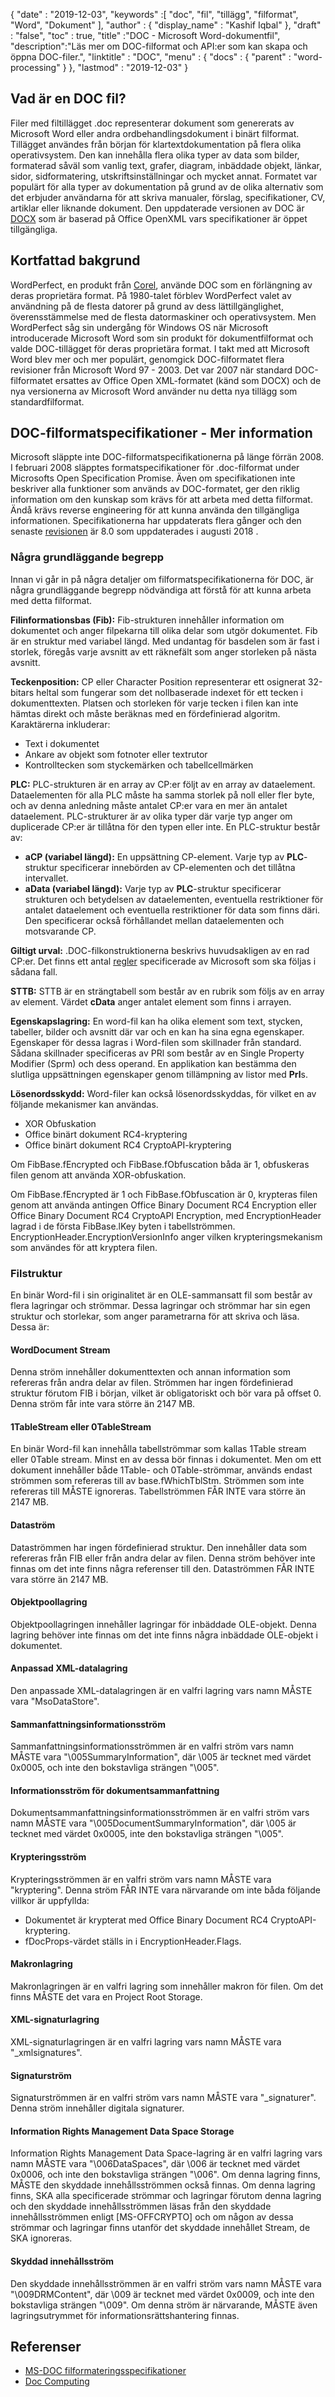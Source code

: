 {
  "date" : "2019-12-03",
  "keywords" :[ "doc", "fil", "tillägg", "filformat", "Word", "Dokument" ],
  "author" : {
    "display_name" : "Kashif Iqbal"
},
  "draft" : "false",
  "toc" : true,
  "title" :"DOC - Microsoft Word-dokumentfil",
  "description":"Läs mer om DOC-filformat och API:er som kan skapa och öppna DOC-filer.",
  "linktitle" : "DOC",
  "menu" : {
    "docs" : {
      "parent" : "word-processing"
}
},
  "lastmod" : "2019-12-03"
}

## Vad är en DOC fil?

Filer med filtillägget .doc representerar dokument som genererats av Microsoft Word eller andra ordbehandlingsdokument i binärt filformat. Tillägget användes från början för klartextdokumentation på flera olika operativsystem. Den kan innehålla flera olika typer av data som bilder, formaterad såväl som vanlig text, grafer, diagram, inbäddade objekt, länkar, sidor, sidformatering, utskriftsinställningar och mycket annat. Formatet var populärt för alla typer av dokumentation på grund av de olika alternativ som det erbjuder användarna för att skriva manualer, förslag, specifikationer, CV, artiklar eller liknande dokument. Den uppdaterade versionen av DOC är [DOCX](/sv/word-processing/docx/) som är baserad på Office OpenXML vars specifikationer är öppet tillgängliga.

## Kortfattad bakgrund ##

WordPerfect, en produkt från [Corel](https://www.corel.com/en/), använde DOC som en förlängning av deras proprietära format. På 1980-talet förblev WordPerfect valet av användning på de flesta datorer på grund av dess lättillgänglighet, överensstämmelse med de flesta datormaskiner och operativsystem. Men WordPerfect såg sin undergång för Windows OS när Microsoft introducerade Microsoft Word som sin produkt för dokumentfilformat och valde DOC-tillägget för deras proprietära format. I takt med att Microsoft Word blev mer och mer populärt, genomgick DOC-filformatet flera revisioner från Microsoft Word 97 - 2003. Det var 2007 när standard DOC-filformatet ersattes av Office Open XML-formatet (känd som DOCX) och de nya versionerna av Microsoft Word använder nu detta nya tillägg som standardfilformat.

## DOC-filformatspecifikationer - Mer information

Microsoft släppte inte DOC-filformatspecifikationerna på länge förrän 2008. I februari 2008 släpptes formatspecifikationer för .doc-filformat under Microsofts Open Specification Promise. Även om specifikationen inte beskriver alla funktioner som används av DOC-formatet, ger den riklig information om den kunskap som krävs för att arbeta med detta filformat. Ändå krävs reverse engineering för att kunna använda den tillgängliga informationen. Specifikationerna har uppdaterats flera gånger och den senaste [revisionen](https://msdn.microsoft.com/en-us/library/cc313153(v#office.12).aspx) är 8.0 som uppdaterades i augusti 2018 .

### Några grundläggande begrepp ###

Innan vi går in på några detaljer om filformatspecifikationerna för DOC, är några grundläggande begrepp nödvändiga att förstå för att kunna arbeta med detta filformat.

**Filinformationsbas (Fib):** Fib-strukturen innehåller information om dokumentet och anger filpekarna till olika delar som utgör dokumentet.
Fib är en struktur med variabel längd. Med undantag för basdelen som är fast i storlek, föregås varje avsnitt av ett räknefält som anger storleken på nästa avsnitt.

**Teckenposition:** CP eller Character Position representerar ett osignerat 32-bitars heltal som fungerar som det nollbaserade indexet för ett tecken i dokumenttexten. Platsen och storleken för varje tecken i filen kan inte hämtas direkt och måste beräknas med en fördefinierad algoritm. Karaktärerna inkluderar:

* Text i dokumentet
* Ankare av objekt som fotnoter eller textrutor
* Kontrolltecken som styckemärken och tabellcellmärken

**PLC:** PLC-strukturen är en array av CP:er följt av en array av dataelement. Dataelementen för alla PLC måste ha samma storlek på noll eller fler byte, och av denna anledning måste antalet CP:er vara en mer än antalet dataelement. PLC-strukturer är av olika typer där varje typ anger om duplicerade CP:er är tillåtna för den typen eller inte. En PLC-struktur består av:

* **aCP (variabel längd):** En uppsättning CP-element. Varje typ av **PLC**-struktur specificerar innebörden av CP-elementen och det tillåtna intervallet.
* **aData (variabel längd):** Varje typ av **PLC**-struktur specificerar strukturen och betydelsen av dataelementen, eventuella restriktioner för antalet dataelement och eventuella restriktioner för data som finns däri. Den specificerar också förhållandet mellan dataelementen och motsvarande CP.

**Giltigt urval:** .DOC-filkonstruktionerna beskrivs huvudsakligen av en rad CP:er. Det finns ett antal [regler](https://msdn.microsoft.com/en-us/library/dd908861(v#office.12).aspx) specificerade av Microsoft som ska följas i sådana fall.

**STTB:** STTB är en strängtabell som består av en rubrik som följs av en array av element. Värdet **cData** anger antalet element som finns i arrayen.

**Egenskapslagring:** En word-fil kan ha olika element som text, stycken, tabeller, bilder och avsnitt där var och en kan ha sina egna egenskaper. Egenskaper för dessa lagras i Word-filen som skillnader från standard. Sådana skillnader specificeras av PRl som består av en Single Property Modifier (Sprm) och dess operand. En applikation kan bestämma den slutliga uppsättningen egenskaper genom tillämpning av listor med **Prl**s.

**Lösenordsskydd:** Word-filer kan också lösenordsskyddas, för vilket en av följande mekanismer kan användas.

* XOR Obfuskation
* Office binärt dokument RC4-kryptering
* Office binärt dokument RC4 CryptoAPI-kryptering

Om FibBase.fEncrypted och FibBase.fObfuscation båda är 1, obfuskeras filen genom att använda XOR-obfuskation.

Om FibBase.fEncrypted är 1 och FibBase.fObfuscation är 0, krypteras filen genom att använda antingen Office Binary Document RC4 Encryption eller Office Binary Document RC4 CryptoAPI Encryption, med EncryptionHeader lagrad i de första FibBase.lKey byten i tabellströmmen. EncryptionHeader.EncryptionVersionInfo anger vilken krypteringsmekanism som användes för att kryptera filen.

### Filstruktur ###

En binär Word-fil i sin originalitet är en OLE-sammansatt fil som består av flera lagringar och strömmar. Dessa lagringar och strömmar har sin egen struktur och storlekar, som anger parametrarna för att skriva och läsa. Dessa är:

#### WordDocument Stream ####

Denna ström innehåller dokumenttexten och annan information som refereras från andra delar av filen. Strömmen har ingen fördefinierad struktur förutom FIB i början, vilket är obligatoriskt och bör vara på offset 0. Denna ström får inte vara större än 2147 MB.

#### 1TableStream eller 0TableStream ####

En binär Word-fil kan innehålla tabellströmmar som kallas 1Table stream eller 0Table stream. Minst en av dessa bör finnas i dokumentet. Men om ett dokument innehåller både 1Table- och 0Table-strömmar, används endast strömmen som refereras till av base.fWhichTblStm. Strömmen som inte refereras till MÅSTE ignoreras.
Tabellströmmen FÅR INTE vara större än 2147 MB.

#### Dataström ####

Dataströmmen har ingen fördefinierad struktur. Den innehåller data som refereras från FIB eller från andra delar av filen. Denna ström behöver inte finnas om det inte finns några referenser till den. Dataströmmen FÅR INTE vara större än 2147 MB.

#### Objektpoollagring ####

Objektpoollagringen innehåller lagringar för inbäddade OLE-objekt. Denna lagring behöver inte finnas om det inte finns några inbäddade OLE-objekt i dokumentet.

#### Anpassad XML-datalagring ####

Den anpassade XML-datalagringen är en valfri lagring vars namn MÅSTE vara "MsoDataStore".

#### Sammanfattningsinformationsström ####

Sammanfattningsinformationsströmmen är en valfri ström vars namn MÅSTE vara "\005SummaryInformation", där \005 är tecknet med värdet 0x0005, och inte den bokstavliga strängen "\005".

#### Informationsström för dokumentsammanfattning ####

Dokumentsammanfattningsinformationsströmmen är en valfri ström vars namn MÅSTE vara "\005DocumentSummaryInformation", där \005 är tecknet med värdet 0x0005, inte den bokstavliga strängen "\005".

#### Krypteringsström ####

Krypteringsströmmen är en valfri ström vars namn MÅSTE vara "kryptering". Denna ström FÅR INTE vara närvarande om inte båda följande villkor är uppfyllda:

* Dokumentet är krypterat med Office Binary Document RC4 CryptoAPI-kryptering.
* fDocProps-värdet ställs in i EncryptionHeader.Flags.

#### Makronlagring ####

Makronlagringen är en valfri lagring som innehåller makron för filen. Om det finns MÅSTE det vara en Project Root Storage.

#### XML-signaturlagring ####

XML-signaturlagringen är en valfri lagring vars namn MÅSTE vara "_xmlsignatures".

#### Signaturström ####

Signaturströmmen är en valfri ström vars namn MÅSTE vara "_signaturer". Denna ström innehåller digitala signaturer.

#### Information Rights Management Data Space Storage ####

Information Rights Management Data Space-lagring är en valfri lagring vars namn MÅSTE vara "\006DataSpaces", där \006 är tecknet med värdet 0x0006, och inte den bokstavliga strängen "\006". Om denna lagring finns, MÅSTE den skyddade innehållsströmmen också finnas.
Om denna lagring finns, SKA alla specificerade strömmar och lagringar förutom denna lagring och den skyddade innehållsströmmen läsas från den skyddade innehållsströmmen enligt [MS-OFFCRYPTO] och om någon av dessa strömmar och lagringar finns utanför det skyddade innehållet Stream, de SKA ignoreras.

#### Skyddad innehållsström ####

Den skyddade innehållsströmmen är en valfri ström vars namn MÅSTE vara "\009DRMContent", där \009 är tecknet med värdet 0x0009, och inte den bokstavliga strängen "\009".
Om denna ström är närvarande, MÅSTE även lagringsutrymmet för informationsrättshantering finnas.

## Referenser ##

* [MS-DOC filformateringsspecifikationer](https://msdn.microsoft.com/en-us/library/cc313153(v#office.12).aspx)
* [Doc Computing](https://en.wikipedia.org/wiki/Doc_(computing))

